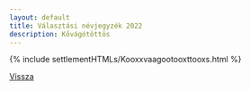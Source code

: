 ```yaml
---
layout: default
title: Választási névjegyzék 2022
description: Kővágótöttös
---
```


{% include settlementHTMLs/Kooxxvaagootooxttooxs.html %}

[Vissza](../)